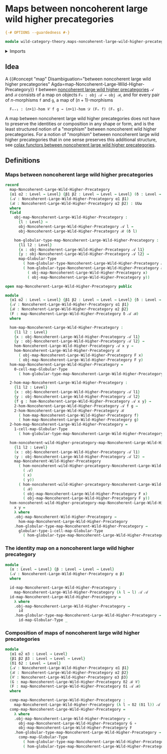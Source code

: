 # Maps between noncoherent large wild higher precategories

```agda
{-# OPTIONS --guardedness #-}

module wild-category-theory.maps-noncoherent-large-wild-higher-precategories where
```

<details><summary>Imports</summary>

```agda
open import foundation.dependent-pair-types
open import foundation.function-types
open import foundation.identity-types
open import foundation.universe-levels

open import structured-types.globular-types
open import structured-types.large-globular-types
open import structured-types.maps-globular-types
open import structured-types.maps-large-globular-types

open import wild-category-theory.maps-noncoherent-wild-higher-precategories
open import wild-category-theory.noncoherent-large-wild-higher-precategories
open import wild-category-theory.noncoherent-wild-higher-precategories
```

</details>

## Idea

A
{{#concept "map" Disambiguation="between noncoherent large wild higher precategories" Agda=map-Noncoherent-Large-Wild-Higher-Precategory}}
`f` between
[noncoherent large wild higher precategories](wild-category-theory.noncoherent-large-wild-higher-precategories.md)
`𝒜` and `ℬ` consists of a map on objects `F₀ : obj 𝒜 → obj ℬ`, and for every
pair of $n$-morphisms `f` and `g`, a map of $(n+1)$-morphisms

```text
  Fₙ₊₁ : (𝑛+1)-hom 𝒞 f g → (𝑛+1)-hom 𝒟 (Fₙ f) (Fₙ g).
```

A map between noncoherent large wild higher precategories does not have to
preserve the identities or composition in any shape or form, and is the least
structured notion of a "morphism" between noncoherent wild higher precategories.
For a notion of "morphism" between noncoherent large wild higher precategories
that in one sense preserves this additional structure, see
[colax functors between noncoherent large wild higher precategories](wild-category-theory.colax-functors-noncoherent-large-wild-higher-precategories.md).

## Definitions

### Maps between noncoherent large wild higher precategories

```agda
record
  map-Noncoherent-Large-Wild-Higher-Precategory
  {α1 α2 : Level → Level} {β1 β2 : Level → Level → Level} (δ : Level → Level)
  (𝒜 : Noncoherent-Large-Wild-Higher-Precategory α1 β1)
  (ℬ : Noncoherent-Large-Wild-Higher-Precategory α2 β2) : UUω
  where
  field
    obj-map-Noncoherent-Large-Wild-Higher-Precategory :
      {l : Level} →
      obj-Noncoherent-Large-Wild-Higher-Precategory 𝒜 l →
      obj-Noncoherent-Large-Wild-Higher-Precategory ℬ (δ l)

    hom-globular-type-map-Noncoherent-Large-Wild-Higher-Precategory :
      {l1 l2 : Level}
      {x : obj-Noncoherent-Large-Wild-Higher-Precategory 𝒜 l1}
      {y : obj-Noncoherent-Large-Wild-Higher-Precategory 𝒜 l2} →
      map-Globular-Type
        ( hom-globular-type-Noncoherent-Large-Wild-Higher-Precategory 𝒜 x y)
        ( hom-globular-type-Noncoherent-Large-Wild-Higher-Precategory ℬ
          ( obj-map-Noncoherent-Large-Wild-Higher-Precategory x)
          ( obj-map-Noncoherent-Large-Wild-Higher-Precategory y))

open map-Noncoherent-Large-Wild-Higher-Precategory public

module _
  {α1 α2 : Level → Level} {β1 β2 : Level → Level → Level} {δ : Level → Level}
  {𝒜 : Noncoherent-Large-Wild-Higher-Precategory α1 β1}
  {ℬ : Noncoherent-Large-Wild-Higher-Precategory α2 β2}
  (F : map-Noncoherent-Large-Wild-Higher-Precategory δ 𝒜 ℬ)
  where

  hom-map-Noncoherent-Large-Wild-Higher-Precategory :
    {l1 l2 : Level}
    {x : obj-Noncoherent-Large-Wild-Higher-Precategory 𝒜 l1}
    {y : obj-Noncoherent-Large-Wild-Higher-Precategory 𝒜 l2} →
    hom-Noncoherent-Large-Wild-Higher-Precategory 𝒜 x y →
    hom-Noncoherent-Large-Wild-Higher-Precategory ℬ
      ( obj-map-Noncoherent-Large-Wild-Higher-Precategory F x)
      ( obj-map-Noncoherent-Large-Wild-Higher-Precategory F y)
  hom-map-Noncoherent-Large-Wild-Higher-Precategory =
    0-cell-map-Globular-Type
      ( hom-globular-type-map-Noncoherent-Large-Wild-Higher-Precategory F)

  2-hom-map-Noncoherent-Large-Wild-Higher-Precategory :
    {l1 l2 : Level}
    {x : obj-Noncoherent-Large-Wild-Higher-Precategory 𝒜 l1}
    {y : obj-Noncoherent-Large-Wild-Higher-Precategory 𝒜 l2}
    {f g : hom-Noncoherent-Large-Wild-Higher-Precategory 𝒜 x y} →
    2-hom-Noncoherent-Large-Wild-Higher-Precategory 𝒜 f g →
    2-hom-Noncoherent-Large-Wild-Higher-Precategory ℬ
      ( hom-map-Noncoherent-Large-Wild-Higher-Precategory f)
      ( hom-map-Noncoherent-Large-Wild-Higher-Precategory g)
  2-hom-map-Noncoherent-Large-Wild-Higher-Precategory =
    1-cell-map-Globular-Type
      ( hom-globular-type-map-Noncoherent-Large-Wild-Higher-Precategory F)

  hom-noncoherent-wild-Higher-precategory-map-Noncoherent-Large-Wild-Higher-Precategory :
    {l1 l2 : Level}
    (x : obj-Noncoherent-Large-Wild-Higher-Precategory 𝒜 l1)
    (y : obj-Noncoherent-Large-Wild-Higher-Precategory 𝒜 l2) →
    map-Noncoherent-Wild-Higher-Precategory
      ( hom-noncoherent-wild-Higher-precategory-Noncoherent-Large-Wild-Higher-Precategory
        ( 𝒜)
        ( x)
        ( y))
      ( hom-noncoherent-wild-Higher-precategory-Noncoherent-Large-Wild-Higher-Precategory
        ( ℬ)
        ( obj-map-Noncoherent-Large-Wild-Higher-Precategory F x)
        ( obj-map-Noncoherent-Large-Wild-Higher-Precategory F y))
  hom-noncoherent-wild-Higher-precategory-map-Noncoherent-Large-Wild-Higher-Precategory
    x y =
    λ where
    .obj-map-Noncoherent-Wild-Higher-Precategory →
      hom-map-Noncoherent-Large-Wild-Higher-Precategory
    .hom-globular-type-map-Noncoherent-Wild-Higher-Precategory →
      globular-type-1-cell-map-Globular-Type
        ( hom-globular-type-map-Noncoherent-Large-Wild-Higher-Precategory F)
```

### The identity map on a noncoherent large wild higher precategory

```agda
module _
  {α : Level → Level} {β : Level → Level → Level}
  (𝒜 : Noncoherent-Large-Wild-Higher-Precategory α β)
  where

  id-map-Noncoherent-Large-Wild-Higher-Precategory :
    map-Noncoherent-Large-Wild-Higher-Precategory (λ l → l) 𝒜 𝒜
  id-map-Noncoherent-Large-Wild-Higher-Precategory =
    λ where
    .obj-map-Noncoherent-Large-Wild-Higher-Precategory →
      id
    .hom-globular-type-map-Noncoherent-Large-Wild-Higher-Precategory →
      id-map-Globular-Type _
```

### Composition of maps of noncoherent large wild higher precategories

```agda
module _
  {α1 α2 α3 : Level → Level}
  {β1 β2 β3 : Level → Level → Level}
  {δ1 δ2 : Level → Level}
  {𝒜 : Noncoherent-Large-Wild-Higher-Precategory α1 β1}
  {ℬ : Noncoherent-Large-Wild-Higher-Precategory α2 β2}
  {𝒞 : Noncoherent-Large-Wild-Higher-Precategory α3 β3}
  (G : map-Noncoherent-Large-Wild-Higher-Precategory δ2 ℬ 𝒞)
  (F : map-Noncoherent-Large-Wild-Higher-Precategory δ1 𝒜 ℬ)
  where

  comp-map-Noncoherent-Large-Wild-Higher-Precategory :
    map-Noncoherent-Large-Wild-Higher-Precategory (λ l → δ2 (δ1 l)) 𝒜 𝒞
  comp-map-Noncoherent-Large-Wild-Higher-Precategory =
    λ where
    .obj-map-Noncoherent-Large-Wild-Higher-Precategory →
      obj-map-Noncoherent-Large-Wild-Higher-Precategory G ∘
      obj-map-Noncoherent-Large-Wild-Higher-Precategory F
    .hom-globular-type-map-Noncoherent-Large-Wild-Higher-Precategory →
      comp-map-Globular-Type
        ( hom-globular-type-map-Noncoherent-Large-Wild-Higher-Precategory G)
        ( hom-globular-type-map-Noncoherent-Large-Wild-Higher-Precategory F)
```
